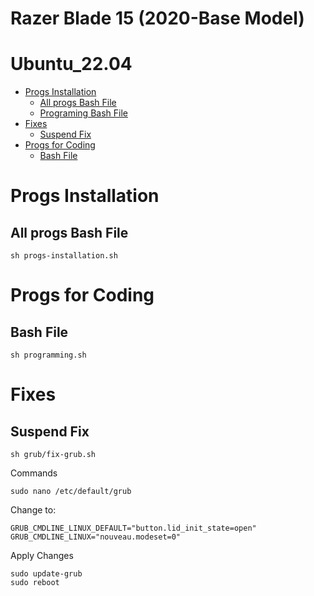 # Razer Blade 15 (2020-Base Model) 
# Ubuntu_22.04

- [Progs Installation](#installation)
  - [All progs Bash File](#all-progs-bash-file)
  - [Programing Bash File](#programing-bash-file)
- [Fixes](#fixes)
  - [Suspend Fix](#suspend-fix)
- [Progs for Coding](#progs-for-coding)
  - [Bash File](#bash-file)



# Progs Installation
## All progs Bash File
```ssh
sh progs-installation.sh
```

# Progs for Coding
## Bash File
```ssh
sh programming.sh
```

# Fixes
## Suspend Fix
```ssh
sh grub/fix-grub.sh
```
Commands
```ssh
sudo nano /etc/default/grub
```
Change to:
```ssh
GRUB_CMDLINE_LINUX_DEFAULT="button.lid_init_state=open"
GRUB_CMDLINE_LINUX="nouveau.modeset=0"
```
Apply Changes
```ssh
sudo update-grub
sudo reboot
```

